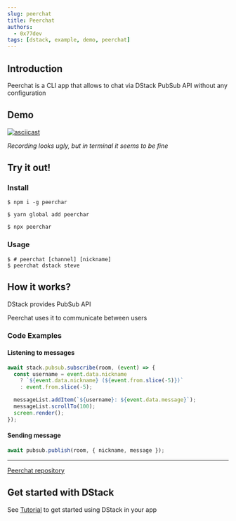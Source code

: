 ```yaml
---
slug: peerchat
title: Peerchat
authors:
  - 0x77dev
tags: [dstack, example, demo, peerchat]
---
```


## Introduction

Peerchat is a CLI app that allows to chat via DStack PubSub API without any configuration

## Demo

[![asciicast](https://asciinema.org/a/465056.svg)](https://asciinema.org/a/465056)

_Recording looks ugly, but in terminal it seems to be fine_

## Try it out!

### Install

```console
$ npm i -g peerchar
```

```console
$ yarn global add peerchar
```

```console
$ npx peerchar
```

### Usage

```console
$ # peerchat [channel] [nickname]
$ peerchat dstack steve
```

## How it works?

DStack provides PubSub API

Peerchat uses it to communicate between users

### Code Examples

#### Listening to messages

```javascript
await stack.pubsub.subscribe(room, (event) => {
  const username = event.data.nickname
    ? `${event.data.nickname} (${event.from.slice(-5)})`
    : event.from.slice(-5);

  messageList.addItem(`${username}: ${event.data.message}`);
  messageList.scrollTo(100);
  screen.render();
});
```

#### Sending message

```javascript
await pubsub.publish(room, { nickname, message });
```

---

[Peerchat repository](https://github.com/dstack-js/chat)

## Get started with DStack

See [Tutorial](/docs/intro) to get started using DStack in your app
